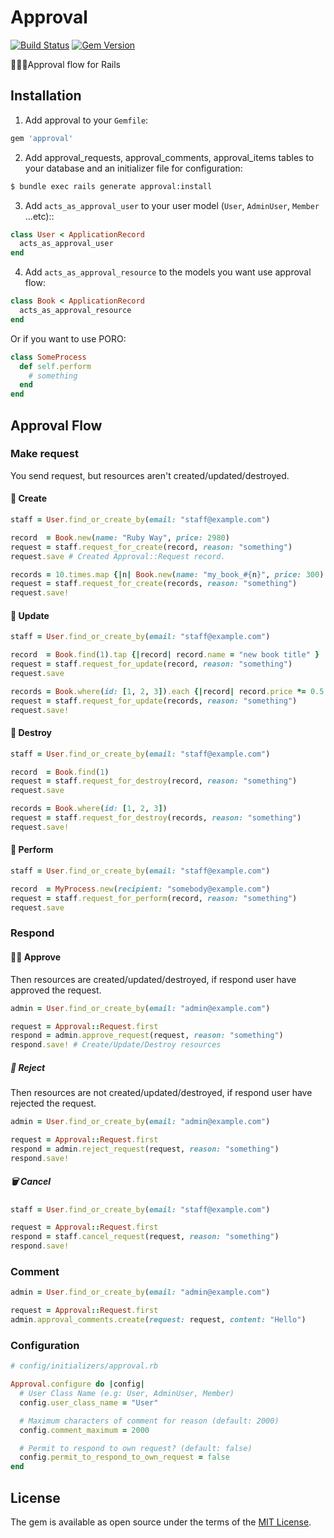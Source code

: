# Approval

[![Build Status](https://travis-ci.org/yhirano55/approval.svg?branch=master)](https://travis-ci.org/yhirano55/approval)
[![Gem Version](https://badge.fury.io/rb/approval.svg)](https://badge.fury.io/rb/approval)

:ok_woman::no_good:Approval flow for Rails

## Installation

1. Add approval to your `Gemfile`:

  ```ruby
  gem 'approval'
  ```

2. Add approval_requests, approval_comments, approval_items tables to your database and an initializer file for configuration:

  ```bash
  $ bundle exec rails generate approval:install
  ```

3. Add `acts_as_approval_user` to your user model (`User`, `AdminUser`, `Member` ...etc)::

  ```ruby
  class User < ApplicationRecord
    acts_as_approval_user
  end
  ```

4. Add `acts_as_approval_resource` to the models you want use approval flow:

  ```ruby
  class Book < ApplicationRecord
    acts_as_approval_resource
  end
  ```

  Or if you want to use PORO:

  ```ruby
  class SomeProcess
    def self.perform
      # something
    end
  end
  ```

## Approval Flow

### Make request

You send request, but resources aren't created/updated/destroyed.

#### :pray: Create

```ruby
staff = User.find_or_create_by(email: "staff@example.com")

record  = Book.new(name: "Ruby Way", price: 2980)
request = staff.request_for_create(record, reason: "something")
request.save # Created Approval::Request record.

records = 10.times.map {|n| Book.new(name: "my_book_#{n}", price: 300) }
request = staff.request_for_create(records, reason: "something")
request.save!
```

#### :pray: Update

```ruby
staff = User.find_or_create_by(email: "staff@example.com")

record  = Book.find(1).tap {|record| record.name = "new book title" }
request = staff.request_for_update(record, reason: "something")
request.save

records = Book.where(id: [1, 2, 3]).each {|record| record.price *= 0.5 }
request = staff.request_for_update(records, reason: "something")
request.save!
```

#### :pray: Destroy

```ruby
staff = User.find_or_create_by(email: "staff@example.com")

record  = Book.find(1)
request = staff.request_for_destroy(record, reason: "something")
request.save

records = Book.where(id: [1, 2, 3])
request = staff.request_for_destroy(records, reason: "something")
request.save!
```

#### :pray: Perform

```ruby
staff = User.find_or_create_by(email: "staff@example.com")

record  = MyProcess.new(recipient: "somebody@example.com")
request = staff.request_for_perform(record, reason: "something")
request.save
```

### Respond

#### :ok_woman: Approve

Then resources are created/updated/destroyed, if respond user have approved the request.

```ruby
admin = User.find_or_create_by(email: "admin@example.com")

request = Approval::Request.first
respond = admin.approve_request(request, reason: "something")
respond.save! # Create/Update/Destroy resources
```

##### :no_good: Reject

Then resources are not created/updated/destroyed, if respond user have rejected the request.

```ruby
admin = User.find_or_create_by(email: "admin@example.com")

request = Approval::Request.first
respond = admin.reject_request(request, reason: "something")
respond.save!
```

##### :wastebasket: Cancel

```ruby
staff = User.find_or_create_by(email: "staff@example.com")

request = Approval::Request.first
respond = staff.cancel_request(request, reason: "something")
respond.save!
```

### Comment

```ruby
admin = User.find_or_create_by(email: "admin@example.com")

request = Approval::Request.first
admin.approval_comments.create(request: request, content: "Hello")
```

### Configuration

```ruby
# config/initializers/approval.rb

Approval.configure do |config|
  # User Class Name (e.g: User, AdminUser, Member)
  config.user_class_name = "User"

  # Maximum characters of comment for reason (default: 2000)
  config.comment_maximum = 2000

  # Permit to respond to own request? (default: false)
  config.permit_to_respond_to_own_request = false
end
```

## License

The gem is available as open source under the terms of the [MIT License](http://opensource.org/licenses/MIT).
